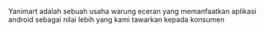 Yanimart adalah sebuah usaha warung eceran yang memanfaatkan aplikasi android sebagai nilai lebih yang kami tawarkan kepada konsumen
